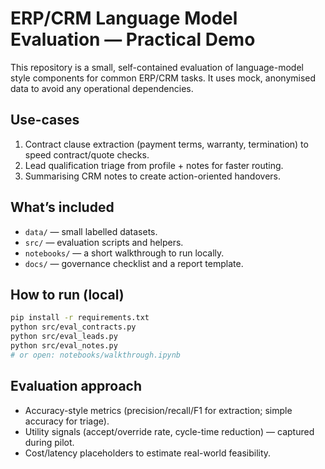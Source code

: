 # ERP/CRM Language Model Evaluation — Practical Demo

This repository is a small, self-contained evaluation of language-model style components for common ERP/CRM tasks.
It uses mock, anonymised data to avoid any operational dependencies.

## Use-cases
1. Contract clause extraction (payment terms, warranty, termination) to speed contract/quote checks.
2. Lead qualification triage from profile + notes for faster routing.
3. Summarising CRM notes to create action-oriented handovers.

## What’s included
- `data/` — small labelled datasets.
- `src/` — evaluation scripts and helpers.
- `notebooks/` — a short walkthrough to run locally.
- `docs/` — governance checklist and a report template.

## How to run (local)
```bash
pip install -r requirements.txt
python src/eval_contracts.py
python src/eval_leads.py
python src/eval_notes.py
# or open: notebooks/walkthrough.ipynb
```

## Evaluation approach
- Accuracy-style metrics (precision/recall/F1 for extraction; simple accuracy for triage).
- Utility signals (accept/override rate, cycle-time reduction) — captured during pilot.
- Cost/latency placeholders to estimate real-world feasibility.
